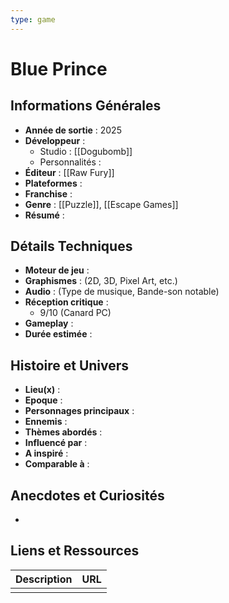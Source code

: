 ```yaml
---
type: game
---
```


# Blue Prince

## Informations Générales

- **Année de sortie** : 2025
- **Développeur** : 
	- Studio : [[Dogubomb]]
	- Personnalités : 
- **Éditeur** : [[Raw Fury]]
- **Plateformes** : 
- **Franchise** : 
- **Genre** : [[Puzzle]], [[Escape Games]]
- **Résumé** : 

## Détails Techniques
- **Moteur de jeu** : 
- **Graphismes** : (2D, 3D, Pixel Art, etc.)
- **Audio** : (Type de musique, Bande-son notable)
- **Réception critique** : 
	- 9/10 (Canard PC)
- **Gameplay** :
- **Durée estimée** : 

## Histoire et Univers
- **Lieu(x)** : 
- **Epoque** : 
- **Personnages principaux** : 
- **Ennemis** :
- **Thèmes abordés** : 
- **Influencé par** :
- **A inspiré** : 
- **Comparable à** :
## Anecdotes et Curiosités
- 
## Liens et Ressources

| Description | URL |
| ----------- | --- |
|             |     |
